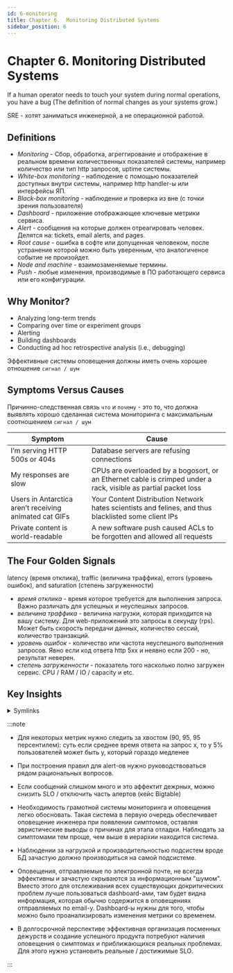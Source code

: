 ```yaml
---
id: 6-monitoring
title: Chapter 6.  Monitoring Distributed Systems
sidebar_position: 6
---
```


# Chapter 6.  Monitoring Distributed Systems

If a human operator needs to touch your system during normal operations, you have a bug (The definition of normal changes as your systems grow.)

SRE - хотят заниматься инженерной, а не операционной работой.

## Definitions

- *Monitoring* - Сбор, обработка, агреггирование и отображение в реальном времени количественных показателей системы, например количество или тип http запросов, uptime системы.
- *White-box monitoring* - наблюдение с помощью показателей доступных внутри системы, например http handler-ы или интерфейсы ЯП.
- *Black-box monitoring* - наблюдение и проверка из вне (с точки зрения пользователя)
- *Dashboard* - приложение отображающее ключевые метрики сервиса.
- *Alert* - сообщения на которые должен отреагировать человек. Делятся на: tickets, email alerts, and pages.
- *Root cause* - ошибка в софте или допущенная человеком, после устранение которой можно быть уверенным, что аналогиченое событие не произойдет.
- *Node and machine* - взаимозаменяемые термины.
- *Push* - любые изменения, производимые в ПО работающего сервиса или его конфигурации.

## Why Monitor?

- Analyzing long-term trends
- Comparing over time or experiment groups
- Alerting
- Building dashboards
- Conducting ad hoc retrospective analysis (i.e., debugging)

Эффективные системы оповещения должны иметь очень хорошее отношение `сигнал / шум`

## Symptoms Versus Causes

Причинно-следственная связь `что` и `почему`  - это то, что должна выявлять хорошо сделанная система мониторинга с максимальным соотношением `сигнал / шум`

| Symptom                                                | Cause                                                                                                           |
| ------------------------------------------------------ | --------------------------------------------------------------------------------------------------------------- |
| I’m serving HTTP 500s or 404s                          | Database servers are refusing connections                                                                       |
| My responses are slow                                  | CPUs are overloaded by a bogosort, or an Ethernet cable is crimped under a rack, visible as partial packet loss |
| Users in Antarctica aren’t receiving animated cat GIFs | Your Content Distribution Network hates scientists and felines, and thus blacklisted some client IPs            |
| Private content is world-readable                      | A new software push caused ACLs to be forgotten and allowed all requests                                        |

## The Four Golden Signals

latency (время отклика), traffic (величина траффика), errors (уровень ошибок), and saturation (степень загруженности)

- *время отклика* - время которое требуется для выполнения запроса. Важно различать для успешных и неуспешных запросов.
- *величина траффика* - величина нагрузки, которая приходится на вашу систему. Для web-приложений это запросы в секунду (rps). Может быть скорость передачи данных, количество сессий, количество транзакций.
- *уровень ошибок* - количество или частота неуспешного выполнения запросов. Явно если код ответа http 5xx и неявно если 200 - но, результат неверен.
- *степень загруженности* - показатель того насколько полно загружен сервис. CPU / RAM / IO / capacity и etc.

## Key Insights

<details>
<summary>Symlinks</summary>

<!-- TODO: -->
- on call duty - (1)

</details>

:::note

- Для некоторых метрик нужно следить за хвостом (90, 95, 95 персентилем): суть если среднее время ответа на запрос x, то у 5% пользователей может быть y, который гораздо медленее
- При построения правил для alert-ов нужно руководствоваться рядом рациональных вопросов.
- Если сообщений слишком много и это аффектит дежрных, можно снизить SLO / отключить часть алертов (кейс Bigtable)

- Необходимость грамотной системы мониторинга и оповещения легко обосновать. Такая система в первую очередь обеспечивает оповещение инженера при появлении симптомов, оставляя эвристические выводы о причинах для этапа отладки. Наблюдать за симптомами тем проще, чем выше в иерархии находится система.
- Наблюдении за нагрузкой и производительностью подсистем вроде БД зачастую должно производиться на самой подсистеме. 
- Оповещения, отправляемые по электронной почте, не всегда эффективны и зачастую скрываются за информационным "шумом". Вместо этого для отслеживания всех существующих докритических проблем лучше пользоваться dashboard-ами, там будет видна информация, которая обычно содержится в оповещениях отправляемых по email-у. Dashboard-ы нужны для того, чтобы можно было проанализировать изменения метрики со временем.
- В долгосрочной перспективе эффективная организация посменных дежурств и создание успешного продукта потребуют наличия оповещения о симптомах и приближающихся реальных проблемах. Для этого нужно установить реальные / достижимые SLO.

:::
